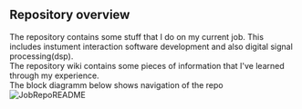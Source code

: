 ## Repository overview
The repository contains some stuff that I do on my current job. This includes instument interaction software development and also digital signal processing(dsp).  
The repository wiki contains some pieces of information that I've learned through my experience.  
The block diagramm below shows navigation of the repo  
![JobRepoREADME](https://user-images.githubusercontent.com/40640833/161205183-81f54559-4d20-4278-93bb-a30ee1816d5d.jpg)
